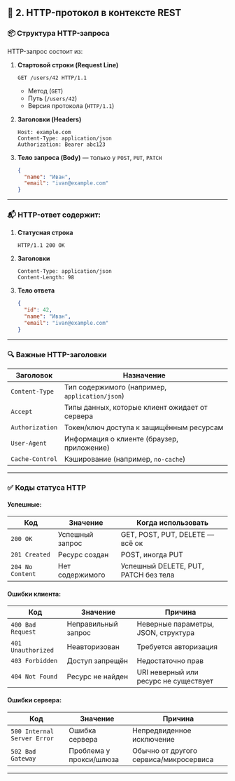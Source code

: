 ## 🔹 2. HTTP-протокол в контексте REST

### 📦 Структура HTTP-запроса

HTTP-запрос состоит из:

1. **Стартовой строки (Request Line)**
   ```
   GET /users/42 HTTP/1.1
   ```
    - Метод (`GET`)
    - Путь (`/users/42`)
    - Версия протокола (`HTTP/1.1`)

2. **Заголовки (Headers)**
   ```
   Host: example.com
   Content-Type: application/json
   Authorization: Bearer abc123
   ```

3. **Тело запроса (Body)** — только у `POST`, `PUT`, `PATCH`
   ```json
   {
     "name": "Иван",
     "email": "ivan@example.com"
   }
   ```

---

### 📬 HTTP-ответ содержит:

1. **Статусная строка**
   ```
   HTTP/1.1 200 OK
   ```

2. **Заголовки**
   ```
   Content-Type: application/json
   Content-Length: 98
   ```

3. **Тело ответа**
   ```json
   {
     "id": 42,
     "name": "Иван",
     "email": "ivan@example.com"
   }
   ```

---

### 🔍 Важные HTTP-заголовки

| Заголовок         | Назначение                                              |
|------------------|----------------------------------------------------------|
| `Content-Type`   | Тип содержимого (например, `application/json`)          |
| `Accept`         | Типы данных, которые клиент ожидает от сервера          |
| `Authorization`  | Токен/ключ доступа к защищённым ресурсам                |
| `User-Agent`     | Информация о клиенте (браузер, приложение)              |
| `Cache-Control`  | Кэширование (например, `no-cache`)                      |

---

### ✅ Коды статуса HTTP

#### Успешные:

| Код | Значение             | Когда использовать                    |
|-----|----------------------|----------------------------------------|
| `200 OK`      | Успешный запрос           | GET, POST, PUT, DELETE — всё ок        |
| `201 Created` | Ресурс создан             | POST, иногда PUT                        |
| `204 No Content` | Нет содержимого       | Успешный DELETE, PUT, PATCH без тела   |

#### Ошибки клиента:

| Код | Значение              | Причина                                      |
|-----|-----------------------|----------------------------------------------|
| `400 Bad Request` | Неправильный запрос  | Неверные параметры, JSON, структура        |
| `401 Unauthorized` | Неавторизован        | Требуется авторизация                      |
| `403 Forbidden` | Доступ запрещён       | Недостаточно прав                          |
| `404 Not Found` | Ресурс не найден      | URI неверный или ресурс не существует      |

#### Ошибки сервера:

| Код | Значение              | Причина                                      |
|-----|-----------------------|----------------------------------------------|
| `500 Internal Server Error` | Ошибка сервера        | Непредвиденное исключение                   |
| `502 Bad Gateway`           | Проблема у прокси/шлюза | Обычно от другого сервиса/микросервиса      |

---
